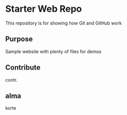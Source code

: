 # Starter Web Repo

This repository is for showing how Git and GitHub work

## Purpose

Sample website with plenty of files for demos

## Contribute

contr.

## alma

korte

